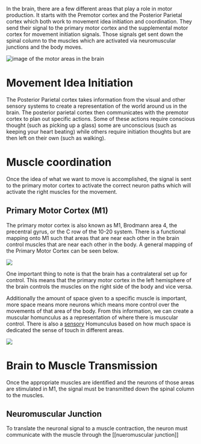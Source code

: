 In the brain, there are a few different areas that play a role in motor production.  It starts with the Premotor cortex and the Posterior Parietal cortex which both work to movement idea initiation and coordination.  They send their signal to the primary motor cortex and the supplemental motor cortex for movement initiation signals.  Those signals get sent down the spinal column to the muscles which are activated via neuromuscular junctions and the body moves.

![image of the motor areas in the brain](http://www.brainhq.com/sites/default/files/motor-cortex.jpg)

# Movement Idea Initiation

The Posterior Parietal cortex takes information from the visual and other sensory systems to create a representation of the world around us in the brain.  The posterior parietal cortex then communicates with the premotor cortex to plan out specific actions.  Some of these actions require conscious thought (such as picking up a glass) some are unconscious (such as keeping your heart beating) while others require initiation thoughts but are then left on their own (such as walking).

# Muscle coordination

Once the idea of what we want to move is accomplished, the signal is sent to the primary motor cortex to activate the correct neuron paths which will activate the right muscles for the movement.

## Primary Motor Cortex (M1)

The primary motor cortex is also known as M1, Brodmann area 4, the precentral gyrus, or the C row of the 10-20 system.  There is a functional mapping onto M1 such that areas that are near each other in the brain control muscles that are near each other in the body.  A general mapping of the Primary Motor Cortex can be seen below.

![](http://brainconnection.brainhq.com/wp-content/uploads/2013/03/1b.gif)

One important thing to note is that the brain has a contralateral set up for control.  This means that the primary motor cortex in the left hemisphere of the brain controls the muscles on the right side of the body and vice versa.

Additionally the amount of space given to a specific muscle is important, more space means more neurons which means more control over the movements of that area of the body.  From this information, we can create a muscular homunculus as a representation of where there is muscular control.  There is also a [sensory](Touch) Homunculus based on how much space is dedicated the sense of touch in different areas.

![](http://workinghandsproject.com/images/demo/Homunculus.jpg)

# Brain to Muscle Transmission

Once the appropriate muscles are identified and the neurons of those areas are stimulated in M1, the signal must be transmitted down the spinal column to the muscles. 

## Neuromuscular Junction

To translate the neuronal signal to a muscle contraction, the neuron must communicate with the muscle through the [[nueromuscular junction]]